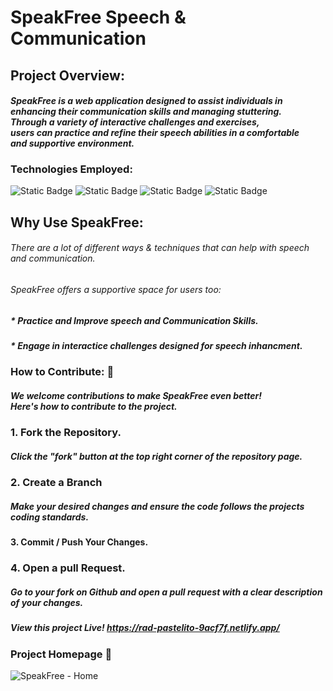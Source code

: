 # SpeakFree Speech & <br>Communication

## Project Overview:
#### <i>SpeakFree is a web application designed to assist individuals in <br>enhancing their communication skills and managing stuttering. <br>Through a variety of interactive challenges and exercises, <br>users can practice and refine their speech abilities in a comfortable <br>and supportive environment.</i>

### Technologies Employed:
![Static Badge](https://img.shields.io/badge/react-blue) ![Static Badge](https://img.shields.io/badge/node-green) ![Static Badge](https://img.shields.io/badge/MySql-blue) ![Static Badge](https://img.shields.io/badge/Express-grey)

## Why Use SpeakFree:  
###### There are a lot of different ways & techniques that can help with speech and communication.
###### SpeakFree offers a supportive space for users too: 
##### * Practice and Improve speech and Communication Skills.
##### * Engage in interactice challenges designed for speech inhancment. 
 
### How to Contribute: 🚀
##### We welcome contributions to make SpeakFree even better! <br>Here's how to contribute to the project. 

### 1. Fork the Repository. 
##### Click the "fork" button at the top right corner of the repository page. 
### 2. Create a Branch
##### Make your desired changes and ensure the code follows the projects coding standards.
#### 3. Commit / Push Your Changes. 
### 4. Open a pull Request. 
##### Go to your fork on Github and open a pull request with a clear description of your changes.

##### View this project Live! https://rad-pastelito-9acf7f.netlify.app/

### Project Homepage 🚀
![SpeakFree - Home](https://github.com/DanielsWebDevelopment/Task-Manager-js/assets/129445203/0f081dbf-cc4d-4b26-ac9d-eedf6fc4373e)
